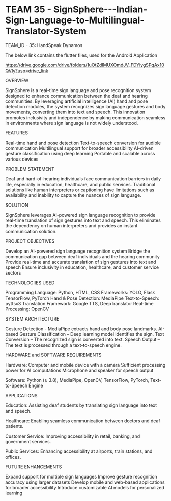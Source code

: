 # TEAM 35 - SignSphere---Indian-Sign-Language-to-Multilingual-Translator-System


TEAM_ID - 35: HandSpeak Dynamos

The below link contains the flutter files, used for the Android Application

https://drive.google.com/drive/folders/1uOtZdlMUXOmdJV_FDYlygSPqAx10QVIy?usp=drive_link


OVERVIEW

SignSphere is a real-time sign language and pose recognition system designed to enhance communication between the deaf and hearing communities. By leveraging artificial intelligence (AI) hand and pose detection modules, the system recognizes sign language gestures and body movements, converting them into text and speech. This innovation promotes inclusivity and independence by making communication seamless in environments where sign language is not widely understood.


FEATURES

Real-time hand and pose detection
Text-to-speech conversion for audible communication
Multilingual support for broader accessibility
AI-driven gesture classification using deep learning
Portable and scalable across various devices


PROBLEM STATEMENT

Deaf and hard-of-hearing individuals face communication barriers in daily life, especially in education, healthcare, and public services. Traditional solutions like human interpreters or captioning have limitations such as availability and inability to capture the nuances of sign language.


SOLUTION

SignSphere leverages AI-powered sign language recognition to provide real-time translation of sign gestures into text and speech. This eliminates the dependency on human interpreters and provides an instant communication solution.


PROJECT OBJECTIVES

Develop an AI-powered sign language recognition system
Bridge the communication gap between deaf individuals and the hearing community
Provide real-time and accurate translation of sign gestures into text and speech
Ensure inclusivity in education, healthcare, and customer service sectors


TECHNOLOGIIES USED

Programming Language: Python, HTML, CSS
Frameworks: YOLO, Flask TensorFlow, PyTorch
Hand & Pose Detection: MediaPipe
Text-to-Speech: pyttsx3
Translation Framework: Google TTS, DeepTranslator
Real-time Processing: OpenCV


SYSTEM ARCHITECTURE

Gesture Detection - MediaPipe extracts hand and body pose landmarks.
AI-based Gesture Classification – Deep learning model identifies the sign.
Text Conversion – The recognized sign is converted into text.
Speech Output – The text is processed through a text-to-speech engine.


HARDWARE and SOFTWARE REQUIREMENTS

Hardware:
Computer and mobile device with a camera
Sufficient processing power for AI computations
Microphone and speaker for speech output

Software:
Python (≥ 3.8),
MediaPipe,
OpenCV,
TensorFlow,
PyTorch,
Text-to-Speech Engine


APPLICATIONS

Education: Assisting deaf students by translating sign language into text and speech.

Healthcare: Enabling seamless communication between doctors and deaf patients.

Customer Service: Improving accessibility in retail, banking, and government services.

Public Services: Enhancing accessibility at airports, train stations, and offices.


FUTURE ENHANCEMENTS

Expand support for multiple sign languages
Improve gesture recognition accuracy using larger datasets
Develop mobile and web-based applications for broader accessibility
Introduce customizable AI models for personalized learning
